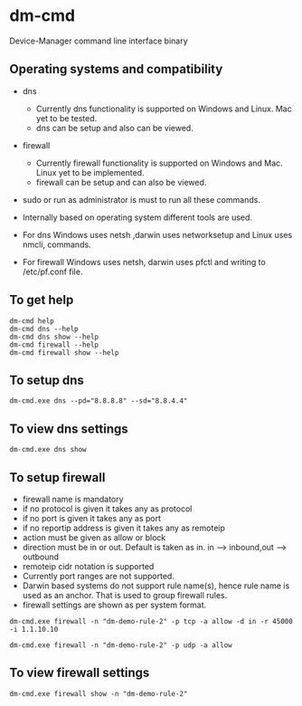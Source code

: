 # dm-cmd
Device-Manager command line interface binary

## Operating systems and compatibility 

- dns 
    - Currently dns functionality is supported on Windows and Linux. Mac yet to be tested.
    - dns can be setup and also can be viewed.

- firewall
    - Currently firewall functionality is supported on Windows and Mac. Linux yet to be implemented.
    - firewall can be setup and can also be viewed.
- sudo or run as administrator is must to run all these commands.
- Internally based on operating system different tools are used.
- For dns  Windows uses netsh ,darwin uses networksetup and Linux uses nmcli, commands.
- For firewall Windows uses netsh, darwin uses pfctl and writing to /etc/pf.conf file.

## To get help

```
dm-cmd help
dm-cmd dns --help
dm-cmd dns show --help
dm-cmd firewall --help
dm-cmd firewall show --help
```

## To setup dns

```
dm-cmd.exe dns --pd="8.8.8.8" --sd="8.8.4.4"
```
## To view dns settings

```
dm-cmd.exe dns show
```

## To setup firewall
- firewall name is mandatory
- if no protocol is given it takes any as protocol
- if no port is given it takes any as port
- if no reportip address is given it takes any as remoteip
- action must be given as allow or block
- direction must be in or out. Default is taken as in. in --> inbound,out --> outbound
- remoteip cidr notation is supported
- Currently port ranges are not supported.
- Darwin based systems do not support rule name(s), hence rule name is used as an anchor. That is used to group firewall rules.
- firewall settings are shown as per system format.

```
dm-cmd.exe firewall -n "dm-demo-rule-2" -p tcp -a allow -d in -r 45000 -i 1.1.10.10

dm-cmd.exe firewall -n "dm-demo-rule-2" -p udp -a allow
```
## To view firewall settings

```
dm-cmd.exe firewall show -n "dm-demo-rule-2"
```